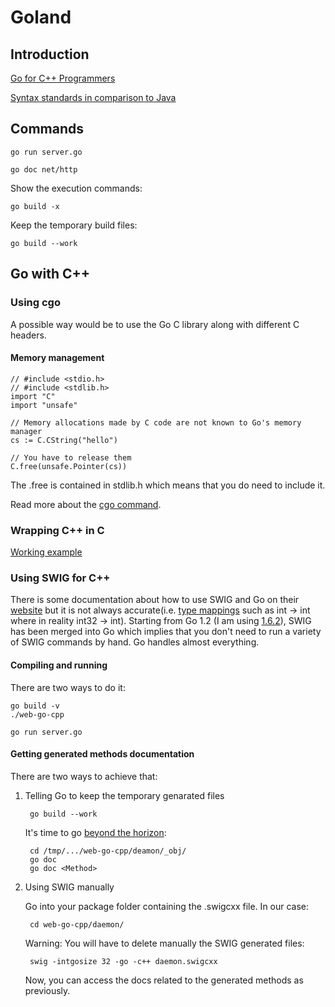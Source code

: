 # Goland

## Introduction

[Go for C++ Programmers](https://github.com/golang/go/wiki/GoForCPPProgrammers)

[Syntax standards in comparison to Java](https://www.nada.kth.se/~snilsson/go_for_java_programmers/#Syntax)

## Commands

    go run server.go

    go doc net/http

Show the execution commands:

    go build -x

Keep the temporary build files:

    go build --work

## Go with C++

### Using cgo

A possible way would be to use the Go C library along with different C headers.

#### Memory management

    // #include <stdio.h>
    // #include <stdlib.h>
    import "C"
    import "unsafe"

    // Memory allocations made by C code are not known to Go's memory manager
    cs := C.CString("hello")

    // You have to release them
    C.free(unsafe.Pointer(cs))

The .free is contained in stdlib.h which means that you do need to include it.

Read more about the [cgo command](https://golang.org/cmd/cgo/).

### Wrapping C++ in C

[Working example](https://github.com/burke/howto-go-with-cpp)

### Using SWIG for C++

There is some documentation about how to use SWIG and Go on their [website](http://www.swig.org/Doc2.0/Go.html) but it is not always accurate(i.e. [type mappings](http://www.swig.org/Doc2.0/Go.html#Go_primitive_type_mappings) such as int -> int where in reality int32 -> int). Starting from Go 1.2 (I am using [1.6.2](https://golang.org/doc/go1.6#swig)), SWIG has been merged into Go which implies that you don't need to run a variety of SWIG commands by hand. Go handles almost everything.

#### Compiling and running

There are two ways to do it:

	go build -v
	./web-go-cpp

	go run server.go

#### Getting generated methods documentation

There are two ways to achieve that:

1. Telling Go to keep the temporary genarated files

	    go build --work

    It's time to go [beyond the horizon](https://en.wikipedia.org/wiki/Event_Horizon_%28film%29):

	    cd /tmp/.../web-go-cpp/deamon/_obj/
	    go doc
	    go doc <Method>

2. Using SWIG manually

    Go into your package folder containing the .swigcxx file. In our case:

        cd web-go-cpp/daemon/

    Warning: You will have to delete manually the SWIG generated files:

	    swig -intgosize 32 -go -c++ daemon.swigcxx

    Now, you can access the docs related to the generated methods as previously.

